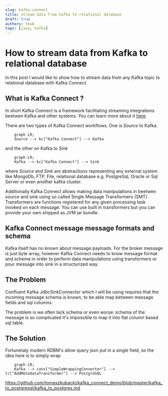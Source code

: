 ```yaml
---
slug: kafka-connect
title: stream data from kafka to relational database
draft: true
authors: tkub
tags: [java, kafka]
---
```


# How to stream data from Kafka to relational database

In this post I would like to show how to stream data from any Kafka topic to relational database with Kafka Connect.

<!-- truncate -->

## What is Kafka Connect ?

In short Kafka Connect is a framework facilitating streaming integrations beetwen Kafka and other systems.
You can learn more about it [here](https://developer.confluent.io/courses/kafka-connect/intro/).

There are two types of Kafka Connect workflows. One is *Source* to Kafka.

```mermaid
    graph LR;
    Source --> kc["Kafka Connect"] --> Kafka
```
and the other on Kafka to *Sink*
```mermaid
    graph LR;
    Kafka --> kc["Kafka Connect"] --> Sink
```
where *Source* and *Sink* are  abstractions representing any external system like MongoDb, FTP, File, relational database e.g. PostgreSql, Oracle or Sql Server or even another kafka cluster.

Additionally Kafka Connect allows making data manipulations in beetwen source and sink using so called Single Message Transformers (SMT). Transformers are functions registered for any given processing task invoked on each message. You can use built in transformers but you can provide your own shipped as JVM jar bundle.

## Kafka Connect message message formats and schema

Kafka itself has no known about message payloads. For the broker message is just byte array, however Kafka Connect needs to know message format and schema in order to perform data manipulations using transformers or pour message into sink in a structurized way.

## The Problem

Confluent Kafka JdbcSinkConnector which I will be using requires that the incoming message schema is known, to be able map between message fields and sql columns.

The problem is we often lack schema or even worse: schema of the message is so complicated it's impossible to map it into flat column based sql table.

## The Solution

Fortunetaly modern RDBM's allow query json put in a single field, so the idea here is to simply wrap 

```mermaid
    graph LR;
    Kafka --> conv["SimpleWrappingConverter"] --> tr["AddMetadataTransformer"] --> PostgreSQL
```



https://github.com/tomaszkubacki/kafka_connect_demo/blob/master/kafka_to_postgresql/kafka_to_postgres.md


